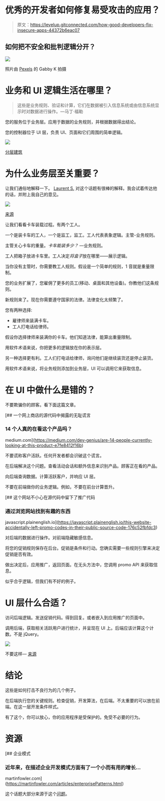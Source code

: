 # 优秀的开发者如何修复易受攻击的应用？

> 原文：<https://levelup.gitconnected.com/how-good-developers-fix-insecure-apps-44372b6eac07>

## 如何把不安全和批判逻辑分开？

![](img/f448f0fefbe5f31b3055bb7935eea3db.png)

照片由 [Pexels](https://www.pexels.com/photo/concentrated-diverse-colleagues-brainstorming-together-in-office-6238174/?utm_content=attributionCopyText&utm_medium=referral&utm_source=pexels) 的 Gabby K 拍摄

# 业务和 UI 逻辑生活在哪里？

> 这些是业务规则、验证和计算，它们在数据被引入信息系统或由信息系统显示时对数据进行操作。—马丁·福勒

您的服务位于业务层。应用于数据的业务规则，并根据数据得出结论。

您的控制器位于 UI 层，负责 UI、页面和它们周围的简单逻辑。

![](img/6048d3a6833cab650797a22c4ef4858b.png)

[分层建筑](https://dzone.com/articles/layered-architecture-is-good)

# 为什么业务层至关重要？

让我们通俗地解释一下。 [Laurent S.](https://stackoverflow.com/users/2187273/laurent-s) 对这个话题有很棒的解释。我会试着传达他的话，并附上我自己的意见。

![](img/71c19a00092c1da8c13d62091c706b66.png)

[来源](https://undraw.co/search)

让我们看看卡车装载过程。有两个工人。

一个是装卡车的工人，一个是监工，监工。工人代表表象逻辑。主管-业务规则。

主管关心卡车的重量。*卡车能装多少？* —业务规则。

工人把箱子放进卡车里。工人决定*将盒子*放在哪里——展示逻辑。

当你没有主管时，你需要教工人规则。假设是一个简单的规则，1 音就是重量限制。

您的业务扩展了，您雇佣了更多的员工(移动、桌面和其他设备)。你教他们这条规则。

新规则来了。现在你需要遵守国家的法律。法律变化太频繁了。

您有两种选择:

*   雇律师来装满卡车。
*   工人打电话给律师。

假设你选择律师来装满你的卡车。他们知道法律，能算出重量限制。

用软件术语来说，你把更多的逻辑放在你的表示层。

另一种选择更有利。工人们打电话给律师，询问他们是继续装货还是停止装货。

用软件术语来说，将业务规则添加到业务层，UI 可以调用它来获取信息。

# 在 UI 中做什么是错的？

不要欺骗你的顾客。看下面这篇文章。

[](https://medium.com/dev-genius/are-14-people-currently-looking-at-this-product-e7fe8412f16b) [## 一个网上商店的源代码中揭露的无耻谎言

### 14 个人真的在看这个产品吗？

medium.com](https://medium.com/dev-genius/are-14-people-currently-looking-at-this-product-e7fe8412f16b) 

不要谎称客户活跃。任何开发者都会识破这个谎言。

在后端解决这个问题。查看活动会话和额外信息来识别产品。顾客正在看的产品。

向后端查询数据。计算活跃客户，并响应 UI 层。

不要在前端做你的业务逻辑。例如，不要在前台计算晋升。

[](https://javascript.plainenglish.io/this-website-accidentally-left-promo-codes-in-their-public-source-code-176c52fbfdc3) [## 这个网站不小心在源代码中留下了推广代码

### 通过浏览网站找到有趣的东西

javascript.plainenglish.io](https://javascript.plainenglish.io/this-website-accidentally-left-promo-codes-in-their-public-source-code-176c52fbfdc3) 

对后端的数据进行操作。对前端隐藏敏感信息。

将您的促销规则保存在后台。促销是条件和行动。您确实需要一些规则引擎来决定促销是否有效。

做出决定后，应用推广，返回页面。在无头方法中，您调用 promo API 来获取信息。

似乎合乎逻辑，但我们有不好的例子。

# UI 层什么合适？

访问后端逻辑。发送促销代码。得到回复。或者嵌入到应用推广的页面中。

调用后端，获取相关活跃用户进行统计，并呈现在 UI 上。后端应该计算这个计数。不是 jQuery。

![](img/ef9d0e784d81acb739309d6bfcaff7cd.png)

不要这样— [来源](https://medium.com/dev-genius/are-14-people-currently-looking-at-this-product-e7fe8412f16b)

# 结论

这些是如何打击不良行为的几个例子。

在后端执行您的关键规则。检查促销，开发算法，在后端。不太重要的可以放在前端。在这一层开发条件样式。

有了这个，你可以放心，你的应用程序是受保护的。免受不必要的行为。

# 资源

[](https://martinfowler.com/articles/enterprisePatterns.html) [## 企业模式

### 近年来，在描述企业开发模式方面有了一个小而有用的增长…

martinfowler.com](https://martinfowler.com/articles/enterprisePatterns.html) 

这个话题大部分来源于这个[问题](https://softwareengineering.stackexchange.com/questions/423680/is-it-really-possible-to-decouple-the-ui-from-the-business-logic)。